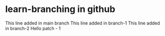 # learn-branching in github
This line added in main branch
This line added in branch-1
This line added in branch-2
Hello patch - 1
